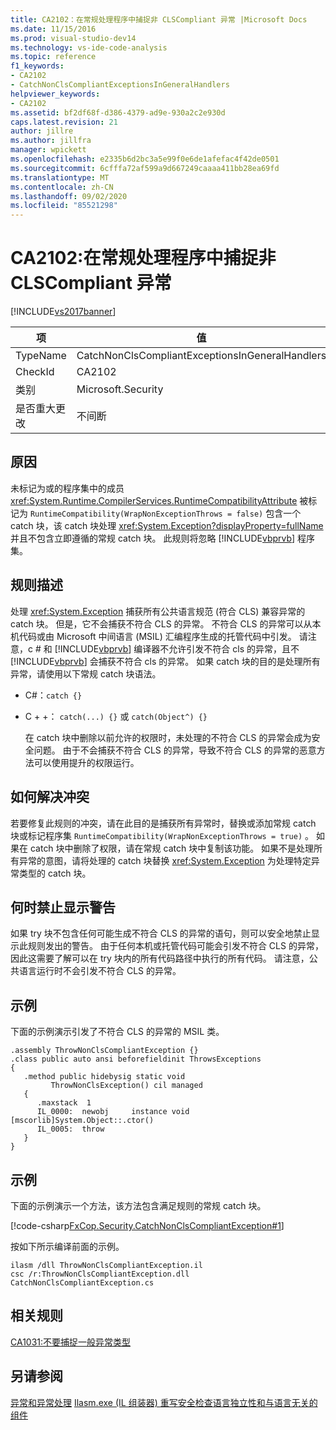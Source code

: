 ```yaml
---
title: CA2102：在常规处理程序中捕捉非 CLSCompliant 异常 |Microsoft Docs
ms.date: 11/15/2016
ms.prod: visual-studio-dev14
ms.technology: vs-ide-code-analysis
ms.topic: reference
f1_keywords:
- CA2102
- CatchNonClsCompliantExceptionsInGeneralHandlers
helpviewer_keywords:
- CA2102
ms.assetid: bf2df68f-d386-4379-ad9e-930a2c2e930d
caps.latest.revision: 21
author: jillre
ms.author: jillfra
manager: wpickett
ms.openlocfilehash: e2335b6d2bc3a5e99f0e6de1afefac4f42de0501
ms.sourcegitcommit: 6cfffa72af599a9d667249caaaa411bb28ea69fd
ms.translationtype: MT
ms.contentlocale: zh-CN
ms.lasthandoff: 09/02/2020
ms.locfileid: "85521298"
---
```

# <a name="ca2102-catch-non-clscompliant-exceptions-in-general-handlers"></a>CA2102:在常规处理程序中捕捉非 CLSCompliant 异常
[!INCLUDE[vs2017banner](../includes/vs2017banner.md)]

|项|值|
|-|-|
|TypeName|CatchNonClsCompliantExceptionsInGeneralHandlers|
|CheckId|CA2102|
|类别|Microsoft.Security|
|是否重大更改|不间断|

## <a name="cause"></a>原因
 未标记为或的程序集中的成员 <xref:System.Runtime.CompilerServices.RuntimeCompatibilityAttribute> 被标记为 `RuntimeCompatibility(WrapNonExceptionThrows = false)` 包含一个 catch 块，该 catch 块处理 <xref:System.Exception?displayProperty=fullName> 并且不包含立即遵循的常规 catch 块。 此规则将忽略 [!INCLUDE[vbprvb](../includes/vbprvb-md.md)] 程序集。

## <a name="rule-description"></a>规则描述
 处理 <xref:System.Exception> 捕获所有公共语言规范 (符合 CLS) 兼容异常的 catch 块。 但是，它不会捕获不符合 CLS 的异常。 不符合 CLS 的异常可以从本机代码或由 Microsoft 中间语言 (MSIL) 汇编程序生成的托管代码中引发。 请注意，c # 和 [!INCLUDE[vbprvb](../includes/vbprvb-md.md)] 编译器不允许引发不符合 cls 的异常，且不 [!INCLUDE[vbprvb](../includes/vbprvb-md.md)] 会捕获不符合 cls 的异常。 如果 catch 块的目的是处理所有异常，请使用以下常规 catch 块语法。

- C#：`catch {}`

- C + +： `catch(...) {}` 或 `catch(Object^) {}`

  在 catch 块中删除以前允许的权限时，未处理的不符合 CLS 的异常会成为安全问题。 由于不会捕获不符合 CLS 的异常，导致不符合 CLS 的异常的恶意方法可以使用提升的权限运行。

## <a name="how-to-fix-violations"></a>如何解决冲突
 若要修复此规则的冲突，请在此目的是捕获所有异常时，替换或添加常规 catch 块或标记程序集 `RuntimeCompatibility(WrapNonExceptionThrows = true)` 。 如果在 catch 块中删除了权限，请在常规 catch 块中复制该功能。 如果不是处理所有异常的意图，请将处理的 catch 块替换 <xref:System.Exception> 为处理特定异常类型的 catch 块。

## <a name="when-to-suppress-warnings"></a>何时禁止显示警告
 如果 try 块不包含任何可能生成不符合 CLS 的异常的语句，则可以安全地禁止显示此规则发出的警告。 由于任何本机或托管代码可能会引发不符合 CLS 的异常，因此这需要了解可以在 try 块内的所有代码路径中执行的所有代码。 请注意，公共语言运行时不会引发不符合 CLS 的异常。

## <a name="example"></a>示例
 下面的示例演示引发了不符合 CLS 的异常的 MSIL 类。

```
.assembly ThrowNonClsCompliantException {}
.class public auto ansi beforefieldinit ThrowsExceptions
{
   .method public hidebysig static void
         ThrowNonClsException() cil managed
   {
      .maxstack  1
      IL_0000:  newobj     instance void [mscorlib]System.Object::.ctor()
      IL_0005:  throw
   }
}
```

## <a name="example"></a>示例
 下面的示例演示一个方法，该方法包含满足规则的常规 catch 块。

 [!code-csharp[FxCop.Security.CatchNonClsCompliantException#1](../snippets/csharp/VS_Snippets_CodeAnalysis/FxCop.Security.CatchNonClsCompliantException/cs/FxCop.Security.CatchNonClsCompliantException.cs#1)]

 按如下所示编译前面的示例。

```
ilasm /dll ThrowNonClsCompliantException.il
csc /r:ThrowNonClsCompliantException.dll CatchNonClsCompliantException.cs
```

## <a name="related-rules"></a>相关规则
 [CA1031:不要捕捉一般异常类型](../code-quality/ca1031-do-not-catch-general-exception-types.md)

## <a name="see-also"></a>另请参阅
 [异常和异常处理](https://msdn.microsoft.com/library/0001887f-4fa2-47e2-8034-2819477e2344) [Ilasm.exe (IL 组装器) ](https://msdn.microsoft.com/library/4ca3a4f0-4400-47ce-8936-8e219961c76f) [重写安全检查](https://msdn.microsoft.com/4acdeff5-fc05-41bf-8505-7387cdbfca28)[语言独立性和与语言无关的组件](https://msdn.microsoft.com/library/4f0b77d0-4844-464f-af73-6e06bedeafc6)
